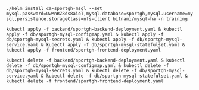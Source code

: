 ` ./helm install ca-sportgh-msql --set mysql.password=UwMnRZ8ds8aioT,mysql.database=sportgh,mysql.username=mysql,persistence.storageClass=nfs-client bitnami/mysql-ha -n training `

` kubectl apply -f backend/sportgh-backend-deployment.yaml & kubectl apply -f db/sportgh-mysql-configmap.yaml & kubectl apply -f db/sportgh-mysql-secrets.yaml & kubectl apply -f db/sportgh-mysql-service.yaml & kubectl apply -f db/sportgh-mysql-statefulset.yaml & kubectl apply -f frontend/sportgh-frontend-deployment.yaml `

` kubectl delete -f backend/sportgh-backend-deployment.yaml & kubectl delete -f db/sportgh-mysql-configmap.yaml & kubectl delete -f db/sportgh-mysql-secrets.yaml & kubectl delete -f db/sportgh-mysql-service.yaml & kubectl delete -f db/sportgh-mysql-statefulset.yaml & kubectl delete -f frontend/sportgh-frontend-deployment.yaml `

